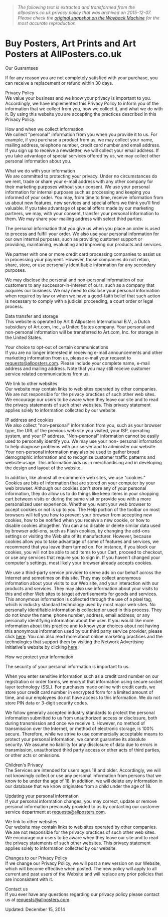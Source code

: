 > *The following text is extracted and transformed from the allposters.co.uk privacy policy that was archived on 2015-12-07. Please check the [original snapshot on the Wayback Machine](https://web.archive.org/web/20151207215501id_/http%3A//www.allposters.co.uk/help/guarantee.html%23privacy) for the most accurate reproduction.*

# Buy Posters, Art Prints and Art Posters at AllPosters.co.uk

Our Guarantees

If for any reason you are not completely satisfied with your purchase, you can receive a replacement or refund within 30 days. 

Privacy Policy   
We value your business and we know your privacy is important to you. Accordingly, we have implemented this Privacy Policy to inform you of the information that we collect from you, how we collect it, and what we do with it. By using this website you are accepting the practices described in this Privacy Policy.

How and when we collect information   
We collect "personal" information from you when you provide it to us. For example, if you purchase a product from us, we may collect your name, mailing address, telephone number, credit card number and email address. If you sign up to receive a newsletter, we will collect your email address. If you take advantage of special services offered by us, we may collect other personal information about you.

What we do with your information   
We are committed to protecting your privacy. Under no circumstances do we rent, trade or share your e-mail address with any other company for their marketing purposes without your consent. We use your personal information for internal purposes such as processing and keeping you informed of your order. You may, from time to time, receive information from us about new features, new services and special offers we think you'll find valuable. If you take advantage of special offers made by our marketing partners, we may, with your consent, transfer your personal information to them. We may share your mailing address with select third parties.

The personal information that you give us when you place an order is used to process and fulfill your order. We also use your personal information for our own internal purposes, such as providing customer support or providing, maintaining, evaluating and improving our products and services.

We partner with one or more credit card processing companies to assist us in processing your payment. However, those companies do not retain, share, store, or use personally identifiable information for any secondary purposes.

We may disclose the personal and non-personal information of our customers to any successor-in-interest of ours, such as a company that acquires our business. We may need to disclose your personal information when required by law or when we have a good-faith belief that such action is necessary to comply with a judicial proceeding, a court order or legal process.

Data transfer and storage   
This website is operated by Art & Allposters International B.V., a Dutch subsidiary of Art.com, Inc., a United States company. Your personal and non-personal information will be transferred to Art.com, Inc. for storage in the United States.

Your choice to opt-out of certain communications   
If you are no longer interested in receiving e-mail announcements and other marketing information from us, please e-mail your request to [requests@allposters.com](mailto:requests@allposters.com). Please include your complete name, e-mail address and mailing address. Note that you may still receive customer service related communications from us.

We link to other websites   
Our website may contain links to web sites operated by other companies. We are not responsible for the privacy practices of such other web sites. We encourage our users to be aware when they leave our site and to read the privacy statements of such other websites. This privacy statement applies solely to information collected by our website.

IP address and cookies   
We also collect "non-personal" information from you, such as your browser type, the URL of the previous web site you visited, your ISP, operating system, and your IP address. "Non-personal" information cannot be easily used to personally identify you. We may use your non- personal information to help diagnose problems with our server and to administer our website. Your non-personal information may also be used to gather broad demographic information and to recognize customer traffic patterns and website usage. This information aids us in merchandising and in developing the design and layout of the website.

In addition, like almost all e-commerce web sites, we use "cookies." Cookies are bits of information that are stored on your computer by your web browser. Although our cookies don't store any of your personal information, they do allow us to do things like keep items in your shopping cart between visits or during the same visit or provide you with a more personalized user experience. Whether you want your web browser to accept cookies or not is up to you. The Help portion of the toolbar on most browsers will tell you how to prevent your browser from accepting new cookies, how to be notified when you receive a new cookie, or how to disable cookies altogether. You can also disable or delete similar data used by browser add-ons, such as Flash cookies, by changing the add-ons settings or visiting the Web site of its manufacturer. However, because cookies allow you to take advantage of some of features and services, we recommend that you leave them turned on. For instance, if you block our cookies, you will not be able to add items to your Cart, proceed to checkout, or use any services that require you to sign in. If you haven't changed your computer's settings, most likely your browser already accepts cookies. 

We use a third-party service provider to serve ads on our behalf across the Internet and sometimes on this site. They may collect anonymous information about your visits to our Web site, and your interaction with our products and services. They may also use information about your visits to this and other Web sites to target advertisements for goods and services. This anonymous information is collected through the use of a pixel tag, which is industry standard technology used by most major web sites. No personally identifiable information is collected or used in this process. They do not know the name, phone number, address, email address, or any personally identifying information about the user. If you would like more information about this practice and to know your choices about not having this anonymous information used by our third party service provider, please click [here](http://www.networkadvertising.org/managing/opt_out.asp). You can also read more about online marketing practices and the technologies that support them by visiting the Network Advertising Initiative's website by clicking [here](http://www.networkadvertising.org/).

How we protect your information   


The security of your personal information is important to us. 

When you enter sensitive information such as a credit card number on our registration or order forms, we encrypt that information using secure socket layer technology (SSL). For purchases made online with credit cards, we store your credit card number in encrypted form for a limited amount of time, and our employees do not have access to this information. We do not store PIN data or 3-digit security codes. 

We follow generally accepted industry standards to protect the personal information submitted to us from unauthorized access or disclosure, both during transmission and once we receive it. However, no method of transmission over the Internet, or method of electronic storage, is 100% secure. Therefore, while we strive to use commercially acceptable means to protect your personal information, we cannot guarantee its absolute security. We assume no liability for any disclosure of data due to errors in transmission, unauthorized third party access or other acts of third parties, or other acts or omissions. 

Children's Privacy   
The Services are intended for users ages 18 and older. Accordingly, we will not knowingly collect or use any personal information from persons that we know to be under the age of 18. In addition, we will delete any information in our database that we know originates from a child under the age of 18. 

Updating your personal information   
If your personal information changes, you may correct, update or remove personal information previously provided to us by contacting our customer service department at [requests@allposters.com](mailto:requests@allposters.com).

We link to other websites   
Our website may contain links to web sites operated by other companies. We are not responsible for the privacy practices of such other web sites. We encourage our users to be aware when they leave our site and to read the privacy statements of such other websites. This privacy statement applies solely to information collected by our website. 

Changes to our Privacy Policy   
If we change our Privacy Policy, we will post a new version on our Website, which will become effective when posted. The new policy will apply to all current and past users of the Website and will replace any prior policies that are inconsistent with it. 

Contact us   
If you ever have any questions regarding our privacy policy please contact us at [requests@allposters.com](mailto:requests@allposters.com).

Updated: December 15, 2014
